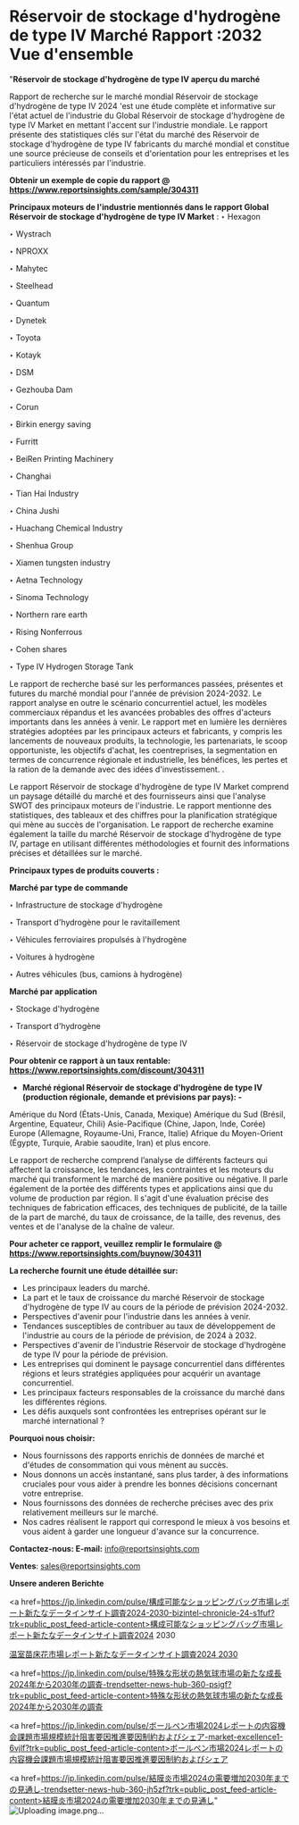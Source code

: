 # Réservoir de stockage d'hydrogène de type IV Marché Rapport :2032 Vue d'ensemble

"<strong>Réservoir de stockage d'hydrogène de type IV aperçu du marché</strong>

Rapport de recherche sur le marché mondial Réservoir de stockage d'hydrogène de type IV 2024 'est une étude complète et informative sur l'état actuel de l'industrie du Global Réservoir de stockage d'hydrogène de type IV Market en mettant l'accent sur l'industrie mondiale. Le rapport présente des statistiques clés sur l'état du marché des Réservoir de stockage d'hydrogène de type IV fabricants du marché mondial et constitue une source précieuse de conseils et d'orientation pour les entreprises et les particuliers intéressés par l'industrie.

<strong>Obtenir un exemple de copie du rapport @ <a href=https://www.reportsinsights.com/sample/304311>https://www.reportsinsights.com/sample/304311</a></strong>

<strong>Principaux moteurs de l'industrie mentionnés dans le rapport Global Réservoir de stockage d'hydrogène de type IV Market</strong> :
‣ Hexagon

‣ Wystrach

‣ NPROXX

‣ Mahytec

‣ Steelhead

‣ Quantum

‣ Dynetek

‣ Toyota

‣ Kotayk

‣ DSM

‣ Gezhouba Dam

‣ Corun

‣ Birkin energy saving

‣ Furritt

‣ BeiRen Printing Machinery

‣ Changhai

‣ Tian Hai Industry

‣ China Jushi

‣ Huachang Chemical Industry

‣ Shenhua Group

‣ Xiamen tungsten industry

‣ Aetna Technology

‣ Sinoma Technology

‣ Northern rare earth

‣ Rising Nonferrous

‣ Cohen shares

‣ Type IV Hydrogen Storage Tank

Le rapport de recherche basé sur les performances passées, présentes et futures du marché mondial pour l'année de prévision 2024-2032. Le rapport analyse en outre le scénario concurrentiel actuel, les modèles commerciaux répandus et les avancées probables des offres d'acteurs importants dans les années à venir. Le rapport met en lumière les dernières stratégies adoptées par les principaux acteurs et fabricants, y compris les lancements de nouveaux produits, la technologie, les partenariats, le scoop opportuniste, les objectifs d'achat, les coentreprises, la segmentation en termes de concurrence régionale et industrielle, les bénéfices, les pertes et la ration de la demande avec des idées d'investissement. .

Le rapport Réservoir de stockage d'hydrogène de type IV Market comprend un paysage détaillé du marché et des fournisseurs ainsi que l'analyse SWOT des principaux moteurs de l'industrie. Le rapport mentionne des statistiques, des tableaux et des chiffres pour la planification stratégique qui mène au succès de l'organisation. Le rapport de recherche examine également la taille du marché Réservoir de stockage d'hydrogène de type IV, partage en utilisant différentes méthodologies et fournit des informations précises et détaillées sur le marché.

<strong>Principaux types de produits couverts :</strong>

<strong>Marché par type de commande</strong>

‣ Infrastructure de stockage d'hydrogène

‣ Transport d'hydrogène pour le ravitaillement

‣ Véhicules ferroviaires propulsés à l'hydrogène

‣ Voitures à hydrogène

‣ Autres véhicules (bus, camions à hydrogène)

<strong>Marché par application</strong>

‣ Stockage d'hydrogène

‣ Transport d'hydrogène

‣ Réservoir de stockage d'hydrogène de type IV

<strong>Pour obtenir ce rapport à un taux rentable: <a href=https://www.reportsinsights.com/discount/304311>https://www.reportsinsights.com/discount/304311</a></strong>
<ul>
  <li><strong>Marché régional Réservoir de stockage d'hydrogène de type IV (production régionale, demande et prévisions par pays): -</strong></li>
</ul>
Amérique du Nord (États-Unis, Canada, Mexique)
Amérique du Sud (Brésil, Argentine, Equateur, Chili)
Asie-Pacifique (Chine, Japon, Inde, Corée)
Europe (Allemagne, Royaume-Uni, France, Italie)
Afrique du Moyen-Orient (Égypte, Turquie, Arabie saoudite, Iran) et plus encore.

Le rapport de recherche comprend l’analyse de différents facteurs qui affectent la croissance, les tendances, les contraintes et les moteurs du marché qui transforment le marché de manière positive ou négative. Il parle également de la portée des différents types et applications ainsi que du volume de production par région. Il s'agit d'une évaluation précise des techniques de fabrication efficaces, des techniques de publicité, de la taille de la part de marché, du taux de croissance, de la taille, des revenus, des ventes et de l'analyse de la chaîne de valeur.

<strong>Pour acheter ce rapport, veuillez remplir le formulaire @   <a href=https://www.reportsinsights.com/buynow/304311>https://www.reportsinsights.com/buynow/304311</a></strong>

<strong>La recherche fournit une étude détaillée sur:</strong>
<ul>
  <li>Les principaux leaders du marché.</li>
  <li>La part et le taux de croissance du marché Réservoir de stockage d'hydrogène de type IV au cours de la période de prévision 2024-2032.</li>
  <li>Perspectives d'avenir pour l'industrie dans les années à venir.</li>
  <li>Tendances susceptibles de contribuer au taux de développement de l'industrie au cours de la période de prévision, de 2024 à 2032.</li>
  <li>Perspectives d'avenir de l'industrie Réservoir de stockage d'hydrogène de type IV pour la période de prévision.</li>
  <li>Les entreprises qui dominent le paysage concurrentiel dans différentes régions et leurs stratégies appliquées pour acquérir un avantage concurrentiel.</li>
  <li>Les principaux facteurs responsables de la croissance du marché dans les différentes régions.</li>
  <li>Les défis auxquels sont confrontées les entreprises opérant sur le marché international ?</li>
</ul>
<strong>Pourquoi nous choisir:</strong>
<ul>
  <li>Nous fournissons des rapports enrichis de données de marché et d'études de consommation qui vous mènent au succès.</li>
  <li>Nous donnons un accès instantané, sans plus tarder, à des informations cruciales pour vous aider à prendre les bonnes décisions concernant votre entreprise.</li>
  <li>Nous fournissons des données de recherche précises avec des prix relativement meilleurs sur le marché.</li>
  <li>Nos cadres réalisent le rapport qui correspond le mieux à vos besoins et vous aident à garder une longueur d'avance sur la concurrence.</li>
</ul>
<strong>Contactez-nous:
</strong><strong>E-mail:</strong> <a href=mailto:info@reportsinsights.com>info@reportsinsights.com</a>

<strong>Ventes</strong>: <a href=mailto:sales@reportsinsights.com>sales@reportsinsights.com</a>

<strong>Unsere anderen Berichte</strong>

<a href=https://jp.linkedin.com/pulse/構成可能なショッピングバッグ市場レポート新たなデータインサイト調査2024-2030-bizintel-chronicle-24-s1fuf?trk=public_post_feed-article-content>構成可能なショッピングバッグ市場レポート新たなデータインサイト調査2024 2030</a>

<a href=https://www.linkedin.com/pulse/温室苗床花市場レポート新たなデータインサイト調査2024-2030-reportsinsights-pvt-ltd-nzzof/>温室苗床花市場レポート新たなデータインサイト調査2024 2030</a>

<a href=https://jp.linkedin.com/pulse/特殊な形状の熱気球市場の新たな成長2024年から2030年の調査-trendsetter-news-hub-360-psigf?trk=public_post_feed-article-content>特殊な形状の熱気球市場の新たな成長2024年から2030年の調査</a>

<a href=https://jp.linkedin.com/pulse/ボールペン市場2024レポートの内容機会課題市場規模統計阻害要因推進要因制約およびシェア-market-excellence1-6vjlf?trk=public_post_feed-article-content>ボールペン市場2024レポートの内容機会課題市場規模統計阻害要因推進要因制約およびシェア</a>

<a href=https://jp.linkedin.com/pulse/結膜炎市場2024の需要増加2030年までの見通し-trendsetter-news-hub-360-jh5zf?trk=public_post_feed-article-content>結膜炎市場2024の需要増加2030年までの見通し</a>"
![Uploading image.png…]()
